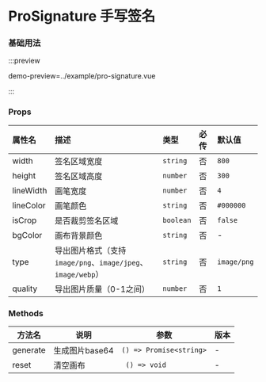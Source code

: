 # ProSignature 手写签名

<!--@include: ./temp/warning.md-->

### 基础用法
:::preview

demo-preview=../example/pro-signature.vue

:::

### Props
| 属性名    | 描述                                                         | 类型      | 必传 | 默认值      |
| :-------- | :----------------------------------------------------------- | :-------- | :--- | :---------- |
| width     | 签名区域宽度                                                 | `string`  | 否   | `800`       |
| height    | 签名区域高度                                                 | `number`  | 否   | `300`       |
| lineWidth | 画笔宽度                                                     | `number`  | 否   | `4`         |
| lineColor | 画笔颜色                                                     | `string`  | 否   | `#000000`   |
| isCrop    | 是否裁剪签名区域                                             | `boolean` | 否   | `false`     |
| bgColor   | 画布背景颜色                                                 | `string`  | 否   | -           |
| type      | 导出图片格式（支持 `image/png`、`image/jpeg`、`image/webp`） | `string`  | 否   | `image/png` |
| quality   | 导出图片质量（0-1之间）                                      | `number`  | 否   | `1`         |

### Methods
| 方法名   | 说明           | 参数                    | 版本 |
| -------- | -------------- | ----------------------- | ---- |
| generate | 生成图片base64 | `() => Promise<string>` | -    |
| reset    | 清空画布       | ` () => void`           | -    |
